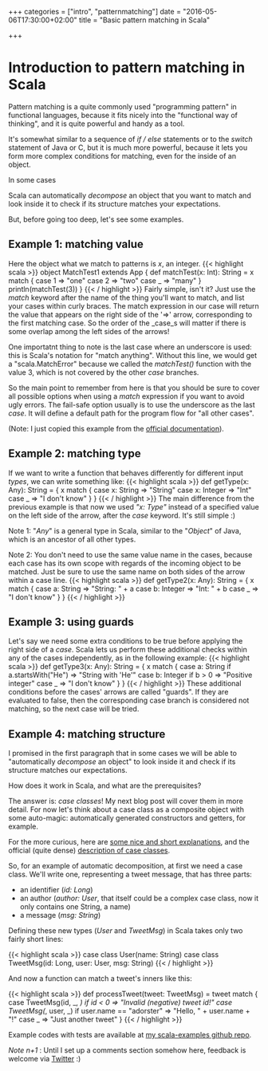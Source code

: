 +++
categories = ["intro", "patternmatching"]
date = "2016-05-06T17:30:00+02:00"
title = "Basic pattern matching in Scala"

+++

# Introduction to pattern matching in Scala

Pattern matching is a quite commonly used "programming pattern" in functional languages, because it 
fits nicely into the "functional way of thinking", and it is quite powerful and handy as a tool.

<!--more-->

It's somewhat similar to a sequence of _if / else_ statements or to the _switch_ statement
of Java or C, but it is much more powerful, because it lets you form more complex 
conditions for matching, even for the inside of an object. 

In some cases
<!-- (when dealing with objects of _case classes_ for example; we'll learn about them a bit later in more detail) -->
Scala can automatically _decompose_ an object that you want to match and look inside it to check
if its structure matches your expectations.

<!--This means 
that you can apply rules based on the object's type or inner structure without having 
to manually disassemble the object into its parts.-->

But, before going too deep, let's see some examples.

## Example 1: matching value

Here the object what we match to patterns is _x_, an integer.
{{< highlight scala >}}
object MatchTest1 extends App {
  def matchTest(x: Int): String = x match {
    case 1 => "one"
    case 2 => "two"
    case _ => "many"
  }
  println(matchTest(3))
}
{{< / highlight >}}
Fairly simple, isn't it? Just use the _match_ keyword after the name of the
thing you'll want to match, and list your cases within curly braces.
The match expression in our case will return the value that appears on the right side of the '=>' arrow, corresponding
to the first matching case. So the order of the _case_s will matter if there is some overlap among the left sides of the arrows!

One importatnt thing to note is the last case where an underscore is used: this is Scala's notation
for "match anything". Without this line, we would get a "scala.MatchError" because we called 
the _matchTest()_ function with the value 3, which is not covered by the other _case_ branches.

So the main point to remember from here is that you should be sure to cover all
possible options when using a _match_ expression if you want to avoid ugly errors.
The fail-safe option usually is to use the underscore as the last _case_.
It will define a default path for the program flow for "all other cases".

(Note: I just copied this example from the
[official documentation](http://docs.scala-lang.org/tutorials/tour/pattern-matching.html)).

## Example 2: matching type

If we want to write a function that behaves differently for different input _types_, we can write something like:
{{< highlight scala >}}
def getType(x: Any): String = {
  x match {
    case x: String => "String"
    case x: Integer => "Int"
    case _ => "I don't know"
  }
}
{{< / highlight >}}
The main difference from the previous example is that now we used _"x: Type"_ instead of a specified value on the left side
of the arrow, after the _case_ keyword. It's still simple :)

Note 1: "_Any_" is a general type in Scala, similar to the "_Object_" of Java, which is an ancestor of all other types.

Note 2: You don't need to use the same value name in the cases, because each 
case has its own scope with regards of the incoming
object to be matched. Just be sure to use the same name on both sides of the arrow within a case line.
{{< highlight scala >}}
  def getType2(x: Any): String = {
    x match {
      case a: String => "String: " + a
      case b: Integer => "Int: " + b
      case _ => "I don't know"
    }
  }
{{< / highlight >}}


## Example 3: using guards

Let's say we need some extra conditions to be true before applying the right side of a _case_.
Scala lets us perform these additional checks within any of the cases independently, as in the 
following example:
{{< highlight scala >}}
def getType3(x: Any): String = {
  x match {
    case a: String if a.startsWith("He") => "String with 'He'"
    case b: Integer if b > 0 => "Positive integer"
    case _ => "I don't know"
  }
}
{{< / highlight >}}
These additional conditions before the cases' arrows are called "guards". 
If they are evaluated to false, then 
the corresponding case branch is considered not matching, so the next case will be tried.


## Example 4: matching structure

I promised in the first paragraph that in some cases we will be able to
"automatically _decompose_ an object" to look inside it and check
if its structure matches our expectations.

How does it work in Scala, and what are the prerequisites?

The answer is: _case classes_! My next blog post will cover them in more detail.
For now let's think about a case class as a composite object with some 
auto-magic: automatically generated constructors and getters, for example.

For the more curious, here are
[some nice and short explanations](http://stackoverflow.com/questions/2312881/what-is-the-difference-between-scalas-case-class-and-class%29), and the official (quite dense) [description of case classes](http://docs.scala-lang.org/tutorials/tour/case-classes.html).

So, for an example of automatic decomposition, at first we need a
case class. We'll write one, representing a tweet message, that has three parts:

- an identifier (_id: Long_)
- an author (_author: User_, that itself could be a complex case class, now it only contains one String, a name)
- a message (_msg: String_)

Defining these new types (_User_ and _TweetMsg_) in Scala takes only two fairly short lines:

{{< highlight scala >}}
case class User(name: String)
case class TweetMsg(id: Long, user: User, msg: String)
{{< / highlight >}}

And now a function can match a tweet's inners like this:

{{< highlight scala >}}
def processTweet(tweet: TweetMsg) = tweet match {
  case TweetMsg(id, _, _) if id < 0 => "Invalid (negative) tweet id!"
  case TweetMsg(_, user, _) if user.name == "adorster" => "Hello, " + user.name + "!"
  case _ => "Just another tweet"
}
{{< / highlight >}}


Example codes with tests are available at [my scala-examples github repo](https://github.com/ador/scala-examples/tree/master/02_pattern_match_app).

_Note n+1_ : Until I set up a comments section somehow here, feedback is welcome via [Twitter](https://twitter.com/adorster) :)
